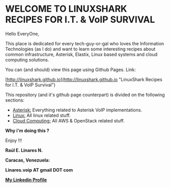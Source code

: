 # WELCOME TO LINUXSHARK RECIPES FOR I.T. & VoIP SURVIVAL

Hello EveryOne,

This place is dedicated for every tech-guy-or-gal who loves the Information Technologies (as I do) and want to learn some interesting recipes about common infrastructure, Asterisk, Elastix, Linux based systems and cloud computing solutions.

You can (and should) view this page using Github Pages. Link:

[http://linuxshark.github.io](http://linuxshark.github.io "LinuxShark Recipes for I.T. & VoIP Survival")

This repository (and it's github page counterpart) is divided on the following sections:

* [Asterisk:](http://linuxshark.github.io/recipes/asterisk) Everything related to Asterisk VoIP implementations.
* [Linux:](http://linuxshark.github.io/recipes/linux) All linux related stuff.
* [Cloud Computing:](http://linuxshark.github.io/recipes/cloudcomputing) All AWS & OpenStack related stuff.

**Why i'm doing this ?**


Enjoy !!!

**Raúl E. Linares N.**

**Caracas, Venezuela:**

**Linares.voip AT gmail DOT com**

**[My Linkedin Profile](https://www.linkedin.com/in/raul-linares-773527114/)**

